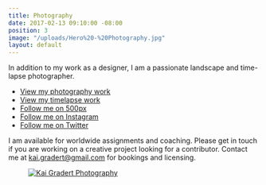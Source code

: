 ```yaml
---
title: Photography
date: 2017-02-13 09:10:00 -08:00
position: 3
image: "/uploads/Hero%20-%20Photography.jpg"
layout: default
---
```


In addition to my work as a designer, I am a passionate landscape and time-lapse photographer.

* <a href="http://photos.kaigradert.com" target="_blank" title="Kai Gradert Photography Portfolio">View my photography work</a>
* <a href="https://vimeo.com/kaigradert" target="_blank" title="Kai Gradert Timelapse Portfolio">View my timelapse work</a>
* <a href="https://500px.com/kaigradert" target="_blank" title="Kai Gradert on 500px">Follow me on 500px</a>
* <a href="https://www.instagram.com/kaikemono/" target="_blank" title="Kai Gradert on Instagram">Follow me on Instagram</a>
* <a href="https://twitter.com/kaigradert" target="_blank" title="Kai Gradert on Twitter">Follow me on Twitter</a>

I am available for worldwide assignments and coaching. Please get in touch if you are working on a creative project looking for a contributor. Contact me at <a href="mailto:&#x49;&#x20;&#x61;&#x6D;&#x20;&#x61;&#x76;&#x61;&#x69;&#x6C;&#x61;&#x62;&#x6C;&#x65;&#x20;&#x66;&#x6F;&#x72;&#x20;&#x77;&#x6F;&#x72;&#x6C;&#x64;&#x77;&#x69;&#x64;&#x65;&#x20;&#x61;&#x73;&#x73;&#x69;&#x67;&#x6E;&#x6D;&#x65;&#x6E;&#x74;&#x73;&#x20;&#x61;&#x6E;&#x64;&#x20;&#x63;&#x6F;&#x61;&#x63;&#x68;&#x69;&#x6E;&#x67;&#x2E;&#x20;&#x50;&#x6C;&#x65;&#x61;&#x73;&#x65;&#x20;&#x67;&#x65;&#x74;&#x20;&#x69;&#x6E;&#x20;&#x74;&#x6F;&#x75;&#x63;&#x68;&#x20;&#x69;&#x66;&#x20;&#x79;&#x6F;&#x75;&#x20;&#x61;&#x72;&#x65;&#x20;&#x77;&#x6F;&#x72;&#x6B;&#x69;&#x6E;&#x67;&#x20;&#x6F;&#x6E;&#x20;&#x61;&#x20;&#x63;&#x72;&#x65;&#x61;&#x74;&#x69;&#x76;&#x65;&#x20;&#x70;&#x72;&#x6F;&#x6A;&#x65;&#x63;&#x74;&#x20;&#x6C;&#x6F;&#x6F;&#x6B;&#x69;&#x6E;&#x67;&#x20;&#x66;&#x6F;&#x72;&#x20;&#x61;&#x20;&#x63;&#x6F;&#x6E;&#x74;&#x72;&#x69;&#x62;&#x75;&#x74;&#x6F;&#x72;&#x2E;&#x20;&#x43;&#x6F;&#x6E;&#x74;&#x61;&#x63;&#x74;&#x20;&#x6D;&#x65;&#x20;&#x61;&#x74;&#x20;&#x6B;&#x61;&#x69;&#x2E;&#x67;&#x72;&#x61;&#x64;&#x65;&#x72;&#x74;&#x40;&#x67;&#x6D;&#x61;&#x69;&#x6C;&#x2E;&#x63;&#x6F;&#x6D;&#x20;&#x66;&#x6F;&#x72;&#x20;&#x62;&#x6F;&#x6F;&#x6B;&#x69;&#x6E;&#x67;&#x73;&#x20;&#x61;&#x6E;&#x64;&#x20;&#x6C;&#x69;&#x63;&#x65;&#x6E;&#x73;&#x69;&#x6E;&#x67;&#x2E;">kai.gradert@gmail.com</a> for bookings and licensing.

<figure>
  <a href="http://photos.kaigradert.com" target="_blank" title="Kai Gradert Photography Portfolio">
    <img src="/uploads/Hero%20-%20Photography.jpg" alt="Kai Gradert Photography">
  </a>
<figcaption>
</figcaption>
</figure>